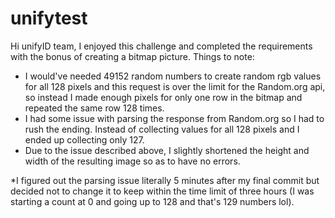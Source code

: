 # unifytest
Hi unifyID team, I enjoyed this challenge and completed the requirements with the bonus of creating a bitmap picture. 
Things to note:
- I would've needed 49152 random numbers to create random rgb values for all 128 pixels and this request is over the limit for the Random.org api, so instead I made enough pixels for only one row in the bitmap and repeated the same row 128 times.
- I had some issue with parsing the response from Random.org so I had to rush the ending. Instead of collecting values for all 128 pixels and I ended up collecting only 127. 
- Due to the issue described above, I slightly shortened the height and width of the resulting image so as to have no errors.

*I figured out the parsing issue literally 5 minutes after my final commit but decided not to change it to keep within the time limit of three hours (I was starting a count at 0 and going up to 128 and that's 129 numbers lol).
